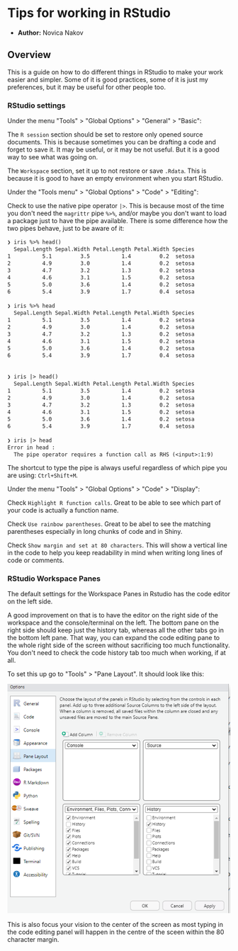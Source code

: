 # Tips for working in RStudio

- **Author:** Novica Nakov

## Overview

This is a guide on how to do different things in RStudio to make your work easier and simpler. Some of it is good practices, some of it is just my preferences, but it may be useful for other people too.

### RStudio settings

Under the menu "Tools" > "Global Options" > "General" > "Basic":

The `R session` section should be set to restore only opened source documents. This is because sometimes you can be drafting a code and forget to save it. It may be useful, or it may be not useful. But it is a good way to see what was going on.

The `Workspace` section, set it up to not restore or save `.Rdata`. This is because it is good to have an empty environment when you start RStudio.

Under the "Tools menu" > "Global Options" > "Code" > "Editing":

Check to use the native pipe operator `|>`. This is because most of the time you don't need the `magrittr` pipe `%>%`, and/or maybe you don't want to load a package just to have the pipe available. There is some difference how the two pipes behave, just to be aware of it:

```
❯ iris %>% head()
  Sepal.Length Sepal.Width Petal.Length Petal.Width Species
1          5.1         3.5          1.4         0.2  setosa
2          4.9         3.0          1.4         0.2  setosa
3          4.7         3.2          1.3         0.2  setosa
4          4.6         3.1          1.5         0.2  setosa
5          5.0         3.6          1.4         0.2  setosa
6          5.4         3.9          1.7         0.4  setosa

❯ iris %>% head
  Sepal.Length Sepal.Width Petal.Length Petal.Width Species
1          5.1         3.5          1.4         0.2  setosa
2          4.9         3.0          1.4         0.2  setosa
3          4.7         3.2          1.3         0.2  setosa
4          4.6         3.1          1.5         0.2  setosa
5          5.0         3.6          1.4         0.2  setosa
6          5.4         3.9          1.7         0.4  setosa


❯ iris |> head()
  Sepal.Length Sepal.Width Petal.Length Petal.Width Species
1          5.1         3.5          1.4         0.2  setosa
2          4.9         3.0          1.4         0.2  setosa
3          4.7         3.2          1.3         0.2  setosa
4          4.6         3.1          1.5         0.2  setosa
5          5.0         3.6          1.4         0.2  setosa
6          5.4         3.9          1.7         0.4  setosa

❯ iris |> head
Error in head : 
  The pipe operator requires a function call as RHS (<input>:1:9)
```

The shortcut to type the pipe is always useful regardless of which pipe you are using: `Ctrl+Shift+M`.

Under the menu "Tools" > "Global Options" > "Code" > "Display":

Check `Highlight R function calls`. Great to be able to see which part of your code is actually a function name.

Check `Use rainbow parentheses`. Great to be abel to see the matching parentheses especially in long chunks of code and in Shiny.

Check `Show margin and set at 80 characters`. This will show a vertical line in the code to help you keep readability in mind when writing long lines of code or comments.

### RStudio Workspace Panes

The default settings for the Workspace Panes in Rstudio has the code editor on the left side. 

A good improvement on that is to have the editor on the right side of the workspace and the console/terminal on the left. The bottom pane on the right side should keep just the history tab, whereas all the other tabs go in the bottom left pane. That way, you can expand the code editing pane to the whole right side of the screen without sacrificing too much functionality. You don't need to check the code history tab too much when working, if at all.

To set this up go to "Tools" > "Pane Layout". It should look like this:

![Pane Layout](./rstudo_tips_pane_layout.png)

This is also focus your vision to the center of the screen as most typing in the code editing panel will happen in the centre of the sceen within the 80 character margin.